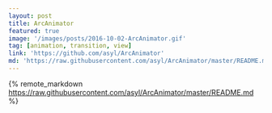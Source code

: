 ```yaml
---
layout: post
title: ArcAnimator
featured: true
image: '/images/posts/2016-10-02-ArcAnimator.gif'
tag: [animation, transition, view]
link: 'https://github.com/asyl/ArcAnimator'
md: 'https://raw.githubusercontent.com/asyl/ArcAnimator/master/README.md'
---
```


{% remote_markdown https://raw.githubusercontent.com/asyl/ArcAnimator/master/README.md %}